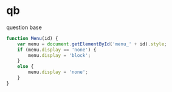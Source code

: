 # qb
question base


``` javascript
function Menu(id) {
    var menu = document.getElementById('menu_' + id).style;
    if (menu.display == 'none') {
        menu.display = 'block';
    }
    else {
        menu.display = 'none';
    }
}
```
